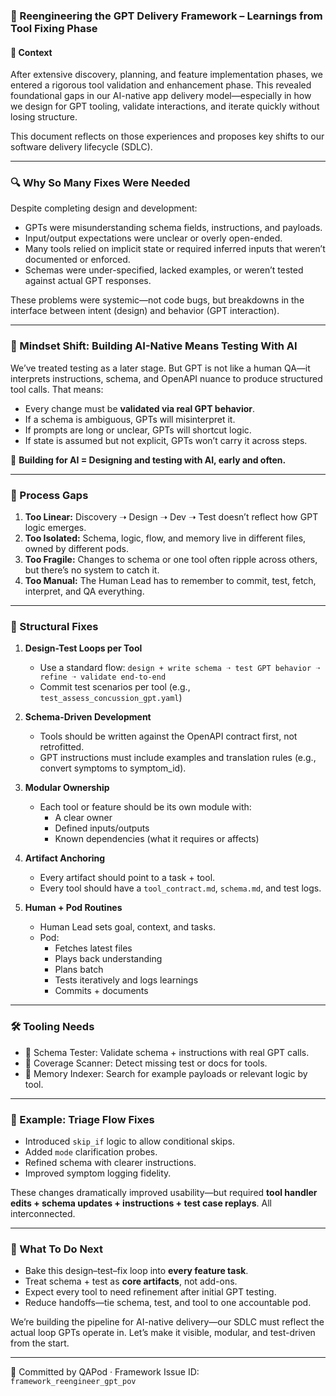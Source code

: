 ### 🧠 Reengineering the GPT Delivery Framework – Learnings from Tool Fixing Phase

#### 📌 Context
After extensive discovery, planning, and feature implementation phases, we entered a rigorous tool validation and enhancement phase. This revealed foundational gaps in our AI-native app delivery model—especially in how we design for GPT tooling, validate interactions, and iterate quickly without losing structure.

This document reflects on those experiences and proposes key shifts to our software delivery lifecycle (SDLC).

---

### 🔍 Why So Many Fixes Were Needed
Despite completing design and development:
- GPTs were misunderstanding schema fields, instructions, and payloads.
- Input/output expectations were unclear or overly open-ended.
- Many tools relied on implicit state or required inferred inputs that weren’t documented or enforced.
- Schemas were under-specified, lacked examples, or weren’t tested against actual GPT responses.

These problems were systemic—not code bugs, but breakdowns in the interface between intent (design) and behavior (GPT interaction).

---

### 🧠 Mindset Shift: Building AI-Native Means Testing With AI
We’ve treated testing as a later stage. But GPT is not like a human QA—it interprets instructions, schema, and OpenAPI nuance to produce structured tool calls. That means:
- Every change must be **validated via real GPT behavior**.
- If a schema is ambiguous, GPTs will misinterpret it.
- If prompts are long or unclear, GPTs will shortcut logic.
- If state is assumed but not explicit, GPTs won’t carry it across steps.

🔁 **Building for AI = Designing and testing with AI, early and often.**

---

### 🧱 Process Gaps
1. **Too Linear:** Discovery ➝ Design ➝ Dev ➝ Test doesn’t reflect how GPT logic emerges.
2. **Too Isolated:** Schema, logic, flow, and memory live in different files, owned by different pods.
3. **Too Fragile:** Changes to schema or one tool often ripple across others, but there’s no system to catch it.
4. **Too Manual:** The Human Lead has to remember to commit, test, fetch, interpret, and QA everything.

---

### 🔨 Structural Fixes
1. **Design-Test Loops per Tool**
   - Use a standard flow: `design + write schema ➝ test GPT behavior ➝ refine ➝ validate end-to-end`
   - Commit test scenarios per tool (e.g., `test_assess_concussion_gpt.yaml`)

2. **Schema-Driven Development**
   - Tools should be written against the OpenAPI contract first, not retrofitted.
   - GPT instructions must include examples and translation rules (e.g., convert symptoms to symptom_id).

3. **Modular Ownership**
   - Each tool or feature should be its own module with:
     - A clear owner
     - Defined inputs/outputs
     - Known dependencies (what it requires or affects)

4. **Artifact Anchoring**
   - Every artifact should point to a task + tool.
   - Every tool should have a `tool_contract.md`, `schema.md`, and test logs.

5. **Human + Pod Routines**
   - Human Lead sets goal, context, and tasks.
   - Pod:
     - Fetches latest files
     - Plays back understanding
     - Plans batch
     - Tests iteratively and logs learnings
     - Commits + documents

---

### 🛠️ Tooling Needs
- 🔁 Schema Tester: Validate schema + instructions with real GPT calls.
- 🔎 Coverage Scanner: Detect missing test or docs for tools.
- 🧩 Memory Indexer: Search for example payloads or relevant logic by tool.

---

### 🧩 Example: Triage Flow Fixes
- Introduced `skip_if` logic to allow conditional skips.
- Added `mode` clarification probes.
- Refined schema with clearer instructions.
- Improved symptom logging fidelity.

These changes dramatically improved usability—but required **tool handler edits + schema updates + instructions + test case replays**. All interconnected.

---

### 🚀 What To Do Next
- Bake this design–test–fix loop into **every feature task**.
- Treat schema + test as **core artifacts**, not add-ons.
- Expect every tool to need refinement after initial GPT testing.
- Reduce handoffs—tie schema, test, and tool to one accountable pod.

We’re building the pipeline for AI-native delivery—our SDLC must reflect the actual loop GPTs operate in. Let’s make it visible, modular, and test-driven from the start.

---

👥 Committed by QAPod · Framework Issue ID: `framework_reengineer_gpt_pov`